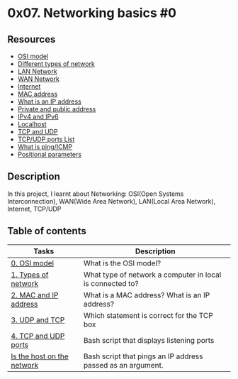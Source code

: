 # 0x07. Networking basics #0

## Resources

- [OSI model](https://en.wikipedia.org/wiki/OSI_model)
- [Different types of network](https://www.lifewire.com/lans-wans-and-other-area-networks-817376)
- [LAN Network](https://en.wikipedia.org/wiki/Local_area_network)
- [WAN Network](https://en.wikipedia.org/wiki/Wide_area_network)
- [Internet](https://en.wikipedia.org/wiki/Internet)
- [MAC address](https://whatismyipaddress.com/mac-address)
- [What is an IP address](https://www.bleepingcomputer.com/tutorials/ip-addresses-explained/)
- [Private and public address](https://www.iplocation.net/public-vs-private-ip-address)
- [IPv4 and IPv6](https://www.webopedia.com/insights/ipv6-ipv4-difference/)
- [Localhost](https://en.wikipedia.org/wiki/Localhost)
- [TCP and UDP](https://www.howtogeek.com/190014/htg-explains-what-is-the-difference-between-tcp-and-udp/)
- [TCP/UDP ports List](https://en.wikipedia.org/wiki/List_of_TCP_and_UDP_port_numbers)
- [What is ping/ICMP](https://en.wikipedia.org/wiki/Ping_%28networking_utility%29)
- [Positional parameters](https://wiki.bash-hackers.org/scripting/posparams)

## Description
In this project, I learnt about Networking: OSI(Open Systems Interconnection), WAN(Wide Area Network), LAN(Local Area Network), Internet, TCP/UDP

## Table of contents

Tasks                     | Description
------------------------- | ------------------------
[0. OSI model](./0-OSI_model) | What is the OSI model?
[1. Types of network](./1-types_of_network) | What type of network a computer in local is connected to?
[2. MAC and IP address](./2-MAC_and_IP_address) | What is a MAC address? What is an IP address?
[3. UDP and TCP](./3-UDP_and_TCP) | Which statement is correct for the TCP box
[4. TCP and UDP ports](./4-TCP_and_UDP_ports) | Bash script that displays listening ports
[Is the host on the network](./5-is_the_host_on_the_network) | Bash script that pings an IP address passed as an argument.